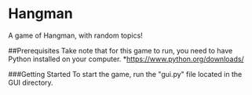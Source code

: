 # Hangman
A game of Hangman, with random topics! 

##Prerequisites
Take note that for this game to run, you need to have Python installed on your computer. 
*https://www.python.org/downloads/

###Getting Started
To start the game, run the "gui.py" file located in the GUI directory. 

